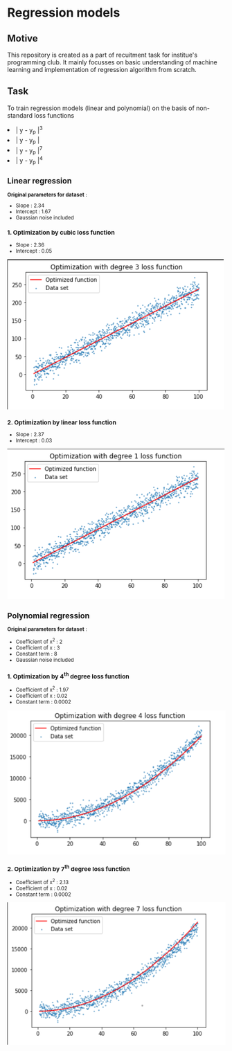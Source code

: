 # Regression models

## Motive
This repository is created as a part of recuitment task for institue's programming club. 
It mainly focusses on basic understanding of machine learning and implementation of regression algorithm from scratch. 

## Task
To train regression models (linear and polynomial) on the basis of non-standard loss functions 
<li>| y - y<sub>p</sub> |<sup>3
<li>| y - y<sub>p</sub> |<sup>
<li>| y - y<sub>p</sub> |<sup>7
<li>| y - y<sub>p</sub> |<sup>4

## Linear regression
__Original parameters for dataset__ :
* Slope : 2.34
* Intercept : 1.67
* Gaussian noise included

### 1. Optimization by cubic loss function
* Slope : 2.36
* Intercept : 0.05

![screenshot1](/images/ml1.png)

### 2. Optimization by linear loss function
* Slope : 2.37
* Intercept : 0.03

![screenshot1](/images/ml2.png)

## Polynomial regression
__Original parameters for dataset__ :
* Coefficient of x<sup>2</sup> : 2
* Coefficient of x : 3
* Constant term : 8
* Gaussian noise included

### 1. Optimization by 4<sup>th</sup> degree loss function
* Coefficient of x<sup>2</sup> : 1.97
* Coefficient of x : 0.02
* Constant term : 0.0002

![screenshot1](/images/ml3.png)

### 2. Optimization by 7<sup>th</sup> degree loss function
* Coefficient of x<sup>2</sup> : 2.13
* Coefficient of x : 0.02
* Constant term : 0.0002

![screenshot1](/images/ml4.png)
